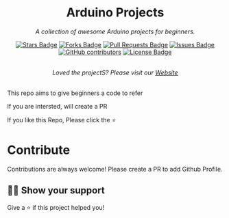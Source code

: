 <h1 align="center">Arduino Projects</h1>
<p align="center"><i>A collection of awesome Arduino projects for beginners.</i></p>
<div align="center">
  <a href="https://github.com/CyberJalagam/Arduino_Projects/stargazers"><img src="https://img.shields.io/github/stars/CyberJalagam/Arduino_Projects" alt="Stars Badge"/></a>
<a href="https://github.com/CyberJalagam/Arduino_Projects/network/members"><img src="https://img.shields.io/github/forks/CyberJalagam/Arduino_Projects" alt="Forks Badge"/></a>
<a href="https://github.com/CyberJalagam/Arduino_Projects/pulls"><img src="https://img.shields.io/github/issues-pr/CyberJalagam/Arduino_Projects" alt="Pull Requests Badge"/></a>
<a href="https://github.com/CyberJalagam/Arduino_Projects/issues"><img src="https://img.shields.io/github/issues/CyberJalagam/Arduino_Projects" alt="Issues Badge"/></a>
<a href="https://github.com/CyberJalagam/Arduino_Projects/graphs/contributors"><img alt="GitHub contributors" src="https://img.shields.io/github/contributors/CyberJalagam/Arduino_Projects?color=2b9348"></a>
<a href="https://github.com/CyberJalagam/Arduino_Projects/blob/main/LICENSE"><img src="https://img.shields.io/github/license/CyberJalagam/Arduino_Projects?color=2b9348" alt="License Badge"/></a>
</div>
<br>
<p align="center"><i>Loved the projectS? Please visit our <a href="https://rbinternationalnet.wixsite.com/rbintnet">Website</a></i></p>
<br>
This repo aims to give beginners a code to refer

If you are intersted, will create a PR

If you like this Repo, Please click the :star:

# Contribute

Contributions are always welcome! Please create a PR to add Github Profile.

## :man_astronaut: Show your support

Give a ⭐️ if this project helped you!
